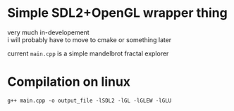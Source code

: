 # Simple SDL2+OpenGL wrapper thing

very much in-developement                           
i will probably have to move to cmake or something later

current ```main.cpp``` is a simple mandelbrot fractal explorer

# Compilation on linux
```
g++ main.cpp -o output_file -lSDL2 -lGL -lGLEW -lGLU
```
